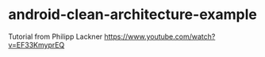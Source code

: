 # android-clean-architecture-example
Tutorial from Philipp Lackner
https://www.youtube.com/watch?v=EF33KmyprEQ
